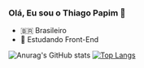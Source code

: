 ### Olá, Eu sou o Thiago Papim 👋

- 🇧🇷 Brasileiro
- 🎒 Estudando Front-End

![Anurag's GitHub stats](https://github-readme-stats.vercel.app/api?username=thiago-papim&show_icons=true&theme=dark)
[![Top Langs](https://github-readme-stats.vercel.app/api/top-langs/?username=thiago-papim&show_icons=true&theme=dark)](https://github.com/anuraghazra/github-readme-stats)
